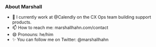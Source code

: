 ### About Marshall

- 🔭 I currently work at @Calendly on the CX Ops team building support products.
- 📫 How to reach me: marshallhahn.com/contact
- 😄 Pronouns: he/him
- ✨ You can follow me on Twitter: @marshallhahn


<!--
**marshallhahn/marshallhahn** is a ✨ _special_ ✨ repository because its `README.md` (this file) appears on your GitHub profile.

Here are some ideas to get you started:

- 🔭 I’m currently working on ...
- 🌱 I’m currently learning ...
- 👯 I’m looking to collaborate on ...
- 🤔 I’m looking for help with ...
- 💬 Ask me about ...
- 📫 How to reach me: ...
- 😄 Pronouns: ...
- ⚡ Fun fact: ...
-->

